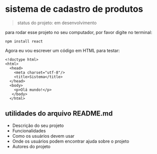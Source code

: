 # sistema de cadastro de produtos

> status do projeto: em desenvolvimento

para rodar esse projeto no seu computador, por favor digite no terminal: 

```
npm install react 
```

Agora eu vou escrever um código em HTML para testar:

```
<!doctype html>
<html>
  <head>
    <meta charset="utf-8"/>
    <title>Sistema</title>
  </head>
  <body>
    <p>Olá mundo!</p>
   </body>
  </html>
  ```
  
  ## utilidades do arquivo README.md
  
* Descrição do seu projeto
* Funcionalidades
* Como os usuários devem usar
* Onde os usuários podem encontrar ajuda sobre o projeto
* Autores do projeto 
